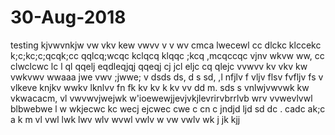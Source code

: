 # 30-Aug-2018
testing
kjvwvnkjw vw vkv kew vwvv v v wv
cmca
lwecewl cc
dlckc
klccekc
k;c;kc;c;qcqk;cc qqlcq;wcqc
kclqcq
klqqc
;kcq
,mcqccqc
vjnv wkvw ww, cc clwclcwc lc l ql qqelj eqdleqjqj qqeqj cj jcl eljc cq qlejc
vvwvv
kv vkv kw vwkvwv wwaaa
jwe vwv ;jwwe; v
dsds ds, d s  sd,  ,l
nfjlv f vljv  flsv fvfljv fs v
vlkeve
knjkv wwkv
lknlvv
fn fk kv kv k kv  vv dd m. sds s
vnlwjvwvwk kw vkwacacm,
 vl vwvwvjwejwk w'ioewewjjevjvkjlevrirvbrrlvb wrv vvwevlvwl blbwebwe l
w wkjecwc kc
wecj
ejcwec
cwe
c
cn
c
jndjd ljd 
sd dc . cadc ak;c a k
m vl vwl lwk
lwv wlv wvwl vwlv
 w vw vwlv wk
  j jk kjj 
